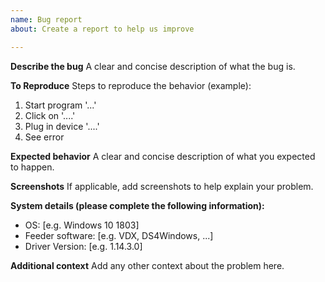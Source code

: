```yaml
---
name: Bug report
about: Create a report to help us improve

---
```


**Describe the bug**
A clear and concise description of what the bug is.

**To Reproduce**
Steps to reproduce the behavior (example):
1. Start program '...'
2. Click on '....'
3. Plug in device '....'
4. See error

**Expected behavior**
A clear and concise description of what you expected to happen.

**Screenshots**
If applicable, add screenshots to help explain your problem.

**System details (please complete the following information):**
 - OS: [e.g. Windows 10 1803]
 - Feeder software: [e.g. VDX, DS4Windows, ...]
 - Driver Version: [e.g. 1.14.3.0]

**Additional context**
Add any other context about the problem here.
